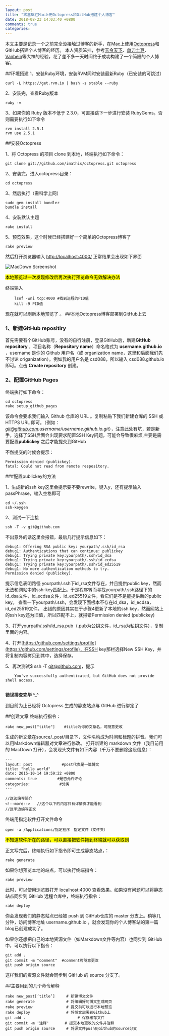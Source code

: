 ```yaml
---
layout: post
title: "零基础在Mac上用Octopress和GitHub搭建个人博客"
date: 2018-08-23 14:03:40 +0800
comments: true
categories: 
---
```


本文主要是记录一个之前完全没接触过博客的新手，在Mac上使用[Octopress](http://octopress.org)和GitHub搭建个人博客的经历。
本人资质笨拙，参考[玉令天下](http://yulingtianxia.com/blog/2014/04/05/macosx10-dot-9shang-yong-octopresshe-githubda-jian-ge-ren-bo-ke/)、[单刀土豆](https://www.jianshu.com/u/c188a9c836b3)、[Vanbein](https://www.jianshu.com/p/37a6a63c21da)等大神的经验，花了差不多一天时间终于成功构建了一个简陋的个人博客。

<!--more-->
##环境搭建
1、安装Ruby环境，安装RVM同时安装最新Ruby（已安装的可跳过）

	curl -L https://get.rvm.io | bash -s stable --ruby

	
2、安装完，查看Ruby版本

	ruby -v
	
3、如果你的 Ruby 版本不低于 2.3.0，可直接跳下一步进行安装 RubyGems。否则需要执行如下命令

	rvm install 2.5.1
	rvm use 2.5.1
	

##安装Octopress

1、将 Octopress 的项目 clone 到本地，终端执行如下命令：

    git clone git://github.com/imathis/octopress.git octopress
	
	
2、安装完，进入octopress目录：

	cd octopress

3、然后执行（需科学上网）

	sudo gem install bundler
	bundle install
	
4、安装默认主题

	rake install
5、预览效果，这个时候已经搭建好一个简单的Octopress博客了

	rake preview
	
然后打开浏览器输入 [http://localhost:4000/](http://localhost:4000/)
正常结果会出现如下界面

![MacDown Screenshot](https://upload-images.jianshu.io/upload_images/635689-9a554909effc43fe.jpg?imageMogr2/auto-orient/strip%7CimageView2/2/w/700)

<mark>本地预览过一次发现修改后再次执行预览命令无效解决办法</mark>

终端输入
		
		lsof -wni tcp:4000 #找到进程的PID值
		kill -9 PID值
现在就可以刷新本地预览了
。
##本地Octopress博客部署到GitHub上去
### 1、新建GitHub repositiry

首先需要有个GitHub账号，没有的自行注册，登录GitHub后，新建**GitHub repository** ，项目名称（**Repository name**）命名格式为 **username.github.io** ，username 是你的 Github 用户名（或 organization name，这里和后面我们先不讨论 origanization）。例如我的用户名是 csd088，所以输入 csd088.github.io 即可。点击 **Create repository** 创建。

### 2、配置GitHub Pages
终端执行如下命令：
	
	cd octopress
	rake setup_github_pages

该命令会要求我们输入 Github 仓库的 URL 。复制粘贴下我们新建仓库的 SSH 或 HTTPS URL 即可。（例如：*git@github.com:username/username.github.io.git*），注意此处有坑，若是新手，选择了SSH后面会出现要求配置SSH Key问题，可能会导致很麻烦,主要是需要配置**publickey** 之后才能提交到GitHub

不然提交的时候会提示：
	
	Permission denied (publickey). 	fatal: Could not read from remote respository.
	
###配置publickey的方法

1、生成新的ssh key这里会提示要不要rewrite，键入y，还有提示输入passPhrase，输入空格即可
	
	cd ~/.ssh
	ssh-keygen
	
2、测试一下连接

	ssh -T -v git@github.com
	
不出意外的话这里会报错，最后几行提示信息如下：

	debug1: Offering RSA public key: yourpath/.ssh/id_rsa	debug1: Authentications that can continue: publickey	debug1: Trying private key:yourpath/.ssh/id_dsa	debug1: Trying private key:yourpath/.ssh/id_ecdsa	debug1: Trying private key:yourpath/.ssh/id_ed25519	debug1: No more authentication methods to try.	Permission denied (publickey).
	
提示信息表明路径 yourpath/.ssh下id_rsa文件存在，并且提供public key，然而无法和网站中的ssh-key匹配上。于是程序转而寻找yourpath/.ssh路径下的id_dsa文件，id_ecdsa文件，id_ed25519文件，看它们是不是能提供新的public key。
查看一下yourpath/.ssh，会发现下面根本不存在id_dsa，id_ecdsa，id_ed25519文件。 出错的原因其实在于步骤4更新了本地的ssh key，然而网站上的ssh key还为旧值，所以匹配不上，就报错Permission denied (publickey)

3、打开yourpath/.ssh/id_rsa.pub（.pub为公钥文件，id_rsa为私钥文件），复制里面的内容。 

4、打开[https://github.com/settings/profile](https://github.com/settings/profile)，在SSH key那栏选择New SSH Key，并将复制内容拷贝到其中，选择保存。

5、再次测试$ ssh -T git@github.com，提示 

```
	You've successfully authenticated, but GitHub does not provide shell access.
	
```
**错误排查完毕 ^_^**


到目前为止已经将 Octopress 生成的静态站点与 GitHub 进行绑定了

##创建文章
终端执行指令：

	rake new_post["title"]    #title为你的文章名，可随意更改
	
生成的新文章在source/_post/目录下，文件名构成为时间和标题的拼音。我们可以用Markdown编辑器对文章进行修改。
打开新建的 markdown 文件（我目前用的 MacDown 打开），会发现头文件有如下内容（千万不要删除这段信息）：

```
---
layout: post             #post代表是一篇博文
title: "hello world"
date: 2015-10-14 19:59:22 +0800
comments: true         #是否允许评论
categories:             #分类
---

//这边编写简介
<!--more-->   //这个以下的内容只有详情页才能看到
//这半边编写正文
```

终端用指定软件打开文件命令

 	open -a /Applications/指定程序　指定文件（文件夹）
 	
<mark>不知道软件所在的路径，可以直接把软件拖到终端就可以获取到</mark>


正文写完后，终端执行如下指令即可生成静态站点，：
	
	rake generate
	
如果你想预览本地的站点，可以执行终端指令：

	rake preview

此时，可以使用浏览器打开 localhost:4000 查看效果。如果没有问题可以将静态站点同步到 GitHub 远程仓库中，终端执行指令：

	rake deploy
	
你会发现我们的静态站点已经被 push 到 GitHub仓库的 master 分支上。稍等几分钟，访问博客地址 username.github.io ，就会发现你的个人博客站的第一篇blog已创建成功了。

如果你还想把自己的本地资源文件（如Markdown文件等内容）也同步到 GitHub 中，可以执行以下指令：


	git add .
	git commit -m "comment"  #comment可随意更改
	git push origin source


这样我们的资源文件就会同步到 GitHub 的 source 分支了。


##主要用到的几个命令解释

	rake new_post[’title’]     # 新建博文文件
	rake generate              # 将编辑好的博文生成网页
	rake preview               # 提交前可以进行本地预览
	rake deploy                # 将博文部署到Github上
	git add .		  				# 保存缓存文件
	git commit -m '注释'       # 提交本地更改的文件并注释
	git push origin source     # 将源文件push到Github的source分支





